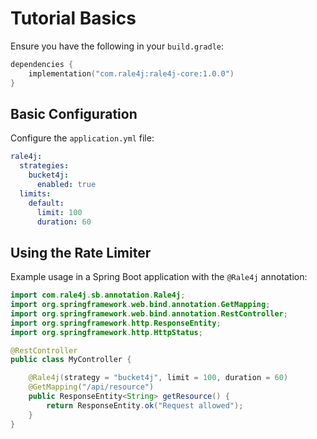 # Tutorial Basics

   Ensure you have the following in your `build.gradle`:

   ```kotlin
   dependencies {
       implementation("com.rale4j:rale4j-core:1.0.0")
   }
   ```

   ## Basic Configuration

   Configure the `application.yml` file:

   ```yaml
   rale4j:
     strategies:
       bucket4j:
         enabled: true
     limits:
       default:
         limit: 100
         duration: 60
   ```

## Using the Rate Limiter

Example usage in a Spring Boot application with the `@Rale4j` annotation:

```java
import com.rale4j.sb.annotation.Rale4j;
import org.springframework.web.bind.annotation.GetMapping;
import org.springframework.web.bind.annotation.RestController;
import org.springframework.http.ResponseEntity;
import org.springframework.http.HttpStatus;

@RestController
public class MyController {

    @Rale4j(strategy = "bucket4j", limit = 100, duration = 60)
    @GetMapping("/api/resource")
    public ResponseEntity<String> getResource() {
        return ResponseEntity.ok("Request allowed");
    }
}
```
